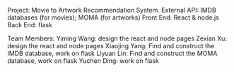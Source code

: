 Project:
Movie to Artwork Recommendation System.
External API: IMDB databases (for movies); MOMA (for artworks)
Front End: React & node.js
Back End: flask

Team Members:
Yiming Wang: design the react and node pages
Zexian Xu: design the react and node pages
Xiaojing Yang: Find and construct the IMDB database, work on flask
Liyuan Lin: Find and construct the MOMA database, work on flask
Yuchen Ding: work on flask
